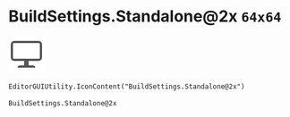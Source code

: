 # BuildSettings.Standalone@2x `64x64`
<img src="/img/BuildSettings.Standalone@2x.png" width=64 height=64>

``` CSharp
EditorGUIUtility.IconContent("BuildSettings.Standalone@2x")
```
```
BuildSettings.Standalone@2x
```
